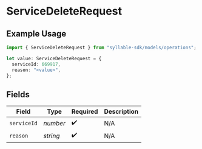 # ServiceDeleteRequest

## Example Usage

```typescript
import { ServiceDeleteRequest } from "syllable-sdk/models/operations";

let value: ServiceDeleteRequest = {
  serviceId: 669917,
  reason: "<value>",
};
```

## Fields

| Field              | Type               | Required           | Description        |
| ------------------ | ------------------ | ------------------ | ------------------ |
| `serviceId`        | *number*           | :heavy_check_mark: | N/A                |
| `reason`           | *string*           | :heavy_check_mark: | N/A                |